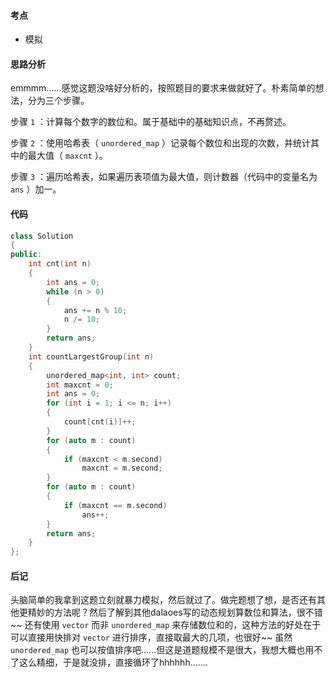 <!--
 * @Description: 
 * @Author: Hongyang_Yang
 * @Date: 2021-01-04 14:50:39
 * @LastEditors: Hongyang_Yang
 * @LastEditTime: 2021-01-04 14:50:47
-->
#### 考点
- 模拟

#### 思路分析
emmmm......感觉这题没啥好分析的，按照题目的要求来做就好了。朴素简单的想法，分为三个步骤。

步骤 `1` ：计算每个数字的数位和。属于基础中的基础知识点，不再赘述。

步骤 `2` ：使用哈希表（ `unordered_map` ）记录每个数位和出现的次数，并统计其中的最大值（ `maxcnt` ）。

步骤 `3` ：遍历哈希表，如果遍历表项值为最大值，则计数器（代码中的变量名为 `ans` ）加一。

#### 代码
```cpp []
class Solution
{
public:
    int cnt(int n)
    {
        int ans = 0;
        while (n > 0)
        {
            ans += n % 10;
            n /= 10;
        }
        return ans;
    }
    int countLargestGroup(int n)
    {
        unordered_map<int, int> count;
        int maxcnt = 0;
        int ans = 0;
        for (int i = 1; i <= n; i++)
        {
            count[cnt(i)]++;
        }
        for (auto m : count)
        {
            if (maxcnt < m.second)
                maxcnt = m.second;
        }
        for (auto m : count)
        {
            if (maxcnt == m.second)
                ans++;
        }
        return ans;
    }
};
```

#### 后记
头脑简单的我拿到这题立刻就暴力模拟，然后就过了。做完题想了想，是否还有其他更精妙的方法呢？然后了解到其他dalaoes写的动态规划算数位和算法，很不错~~ 还有使用 `vector` 而非 `unordered_map` 来存储数位和的，这种方法的好处在于可以直接用快排对 `vector` 进行排序，直接取最大的几项，也很好~~ 虽然 `unordered_map` 也可以按值排序吧......但这是道题规模不是很大，我想大概也用不了这么精细，于是就没排，直接循环了hhhhhh.......
